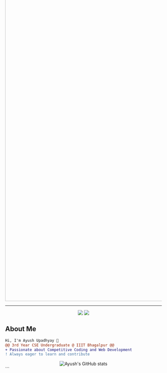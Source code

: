 <img src="https://readme-typing-svg.herokuapp.com/?lines=Hello,+World!+I'm+Ayush+Upadhyay;A+Passionate+Coder+and+Developer!&width=700&height=50&color=ff69b4&center=true" width="1000" style="margin-top:-5rem" alt="" align="center">

<hr>

<div align="center">
  <p align="center">
    <a href="https://www.linkedin.com/in/ayush-upadhyay-a97588225/"><img src="https://img.shields.io/badge/LinkedIn-ayush--upadhyay-ff69b4?style=for-the-badge&logo=linkedin"></a>
    <a href="mailto:ayush.2101009cs@iiitbh.ac.in"><img src="https://img.shields.io/badge/Email-ayush.2101009cs@iiitbh.ac.in-ff69b4?style=for-the-badge&logo=gmail"></a>
  </p>
</div>

## About Me

```diff
Hi, I'm Ayush Upadhyay 👋
@@ 3rd Year CSE Undergraduate @ IIIT Bhagalpur @@
+ Passionate about Competitive Coding and Web Development
! Always eager to learn and contribute
```
<!-- GitHub stats from https://github.com/anuraghazra/github-readme-stats -->
<div align="center">
  <img src="https://github-readme-stats.vercel.app/api?username=ayuhsupadhyay&theme=radical&hide_border=true&include_all_commits=true&count_private=true" alt="Ayush's GitHub stats" />
</div>
```
